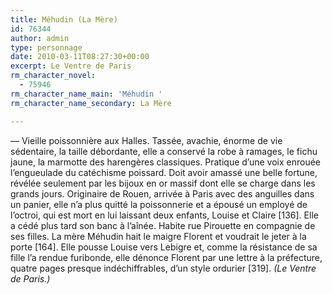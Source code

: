 ```yaml
---
title: Méhudin (La Mère)
id: 76344
author: admin
type: personnage
date: 2010-03-11T08:27:30+00:00
excerpt: Le Ventre de Paris
rm_character_novel:
  - 75946
rm_character_name_main: 'Méhudin '
rm_character_name_secondary: La Mère

---
```

— Vieille poissonnière aux Halles. Tassée, avachie, énorme de vie sédentaire, la taille débordante, elle a conservé la robe à ramages, le fichu jaune, la marmotte des harengères classiques. Pratique d’une voix enrouée l’engueulade du catéchisme poissard. Doit avoir amassé une belle fortune, révélée seulement par les bijoux en or massif dont elle se charge dans les grands jours. Originaire de Rouen, arrivée à Paris avec des anguilles dans un panier, elle n’a plus quitté la poissonnerie et a épousé un employé de l’octroi, qui est mort en lui laissant deux enfants, Louise et Claire [136]. Elle a cédé plus tard son banc à l’aînée. Habite rue Pirouette en compagnie de ses filles. La mère Méhudin hait le maigre Florent et voudrait le jeter à la porte [164]. Elle pousse Louise vers Lebigre et, comme la résistance de sa fille l’a rendue furibonde, elle dénonce Florent par une lettre à la préfecture, quatre pages presque indéchiffrables, d’un style ordurier [319]. _(Le Ventre de Paris.)_